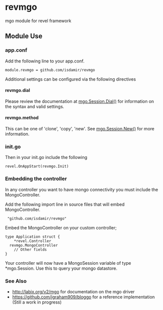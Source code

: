revmgo
======

mgo module for revel framework

## Module Use

### app.conf

Add the following line to your app.conf.

    module.revmgo = github.com/isdamir/revmgo

Additional settings can be configured via the following directives

#### revmgo.dial

Please review the documentation at [mgo.Session.Dial()](http://godoc.org/labix.org/v2/mgo#Dial) for information on the syntax and valid settings.

#### revmgo.method

This can be one of 'clone', 'copy', 'new'. See [mgo.Session.New()](http://godoc.org/labix.org/v2/mgo#Session.New) for more information.


### init.go

Then in your init.go include the following

    revel.OnAppStart(revmgo.Init)

### Embedding the controller

In any controller you want to have mongo connectivity you must include the
MongoController.

Add the following import line in source files that will embed MongoController.

     "github.com/isdamir/revmgo"

Embed the MongoController on your custom controller;

    type Application struct {
  		*revel.Controller
      revmgo.MongoController
  		// Other fields
  	}


Your controller will now have a MongoSession variable of type *mgo.Session. Use this
to query your mongo datastore.

### See Also

*  http://labix.org/v2/mgo for documentation on the mgo driver
*  https://github.com/jgraham909/bloggo for a reference implementation (Still a work in progress)
